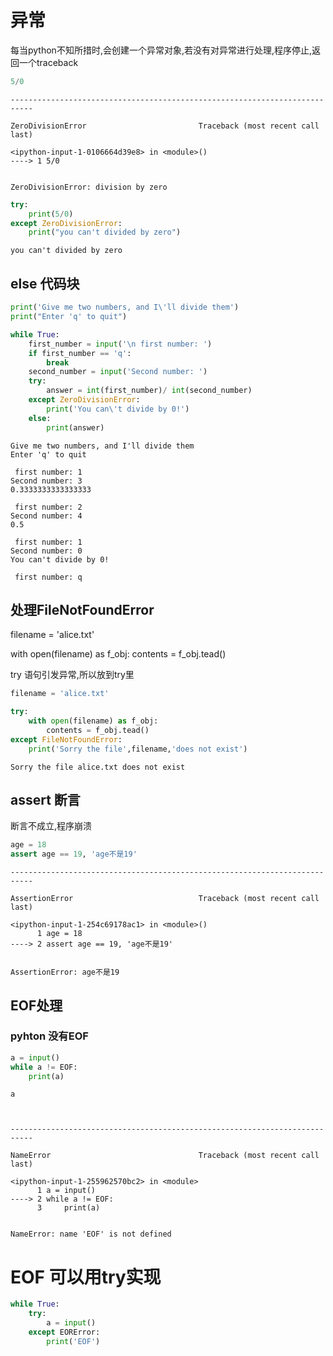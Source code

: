 
# 异常 
每当python不知所措时,会创建一个异常对象,若没有对异常进行处理,程序停止,返回一个traceback


```python
5/0
```


    ---------------------------------------------------------------------------

    ZeroDivisionError                         Traceback (most recent call last)

    <ipython-input-1-0106664d39e8> in <module>()
    ----> 1 5/0
    

    ZeroDivisionError: division by zero



```python
try:
    print(5/0)
except ZeroDivisionError:
    print("you can't divided by zero")
```

    you can't divided by zero
    

## else 代码块


```python
print('Give me two numbers, and I\'ll divide them')
print("Enter 'q' to quit")

while True:
    first_number = input('\n first number: ')
    if first_number == 'q':
        break
    second_number = input('Second number: ')
    try:
        answer = int(first_number)/ int(second_number)
    except ZeroDivisionError:
        print('You can\'t divide by 0!')
    else:
        print(answer)
```

    Give me two numbers, and I'll divide them
    Enter 'q' to quit
    
     first number: 1
    Second number: 3
    0.3333333333333333
    
     first number: 2
    Second number: 4
    0.5
    
     first number: 1
    Second number: 0
    You can't divide by 0!
    
     first number: q
    

## 处理FileNotFoundError

 filename = 'alice.txt'

with open(filename) as f_obj:
    contents = f_obj.tead()

try 语句引发异常,所以放到try里


```python
filename = 'alice.txt'

try:
    with open(filename) as f_obj:
        contents = f_obj.tead()
except FileNotFoundError:
    print('Sorry the file',filename,'does not exist')
```

    Sorry the file alice.txt does not exist
    

## assert 断言
断言不成立,程序崩溃


```python
age = 18
assert age == 19, 'age不是19'
```


    ---------------------------------------------------------------------------

    AssertionError                            Traceback (most recent call last)

    <ipython-input-1-254c69178ac1> in <module>()
          1 age = 18
    ----> 2 assert age == 19, 'age不是19'
    

    AssertionError: age不是19


## EOF处理

### pyhton 没有EOF


```python
a = input()
while a != EOF:
    print(a)
```

    a
    


    ---------------------------------------------------------------------------

    NameError                                 Traceback (most recent call last)

    <ipython-input-1-255962570bc2> in <module>
          1 a = input()
    ----> 2 while a != EOF:
          3     print(a)
    

    NameError: name 'EOF' is not defined


# EOF 可以用try实现
```python
while True:
    try:
        a = input()
    except EORError:
        print('EOF')
```


```python

```
